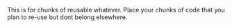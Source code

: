 This is for chunks of reusable whatever. Place your chunks of code that you plan to re-use but dont belong elsewhere.
